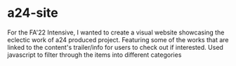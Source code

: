 # a24-site
For the FA'22 Intensive, I wanted to create a visual website showcasing the eclectic work of a24 produced project.
Featuring some of the works that are linked to the content's trailer/info for users to check out if interested.
Used javascript to filter through the items into different categories


